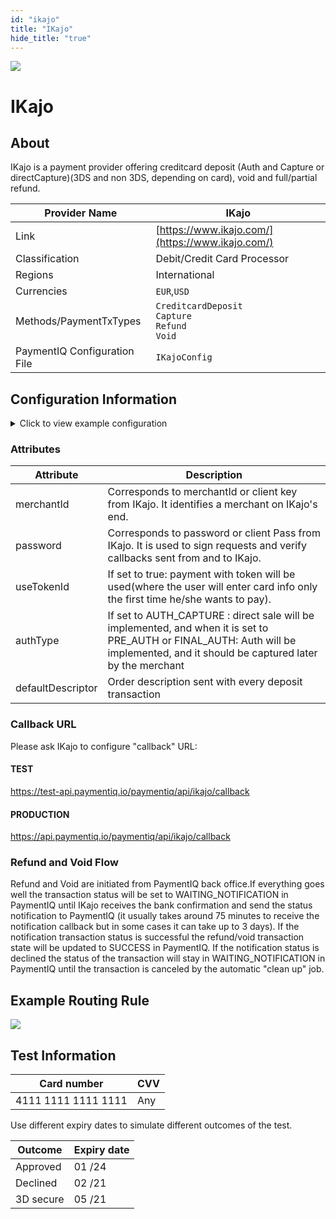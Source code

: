 ```yaml
--- 
id: "ikajo" 
title: "IKajo"
hide_title: "true"
---
```

 
![](/img/providers/logos/ikajo.png)

# IKajo

## About
IKajo is a payment provider offering creditcard deposit (Auth and Capture or directCapture)(3DS and non 3DS, depending on card), void and full/partial refund.

| Provider Name                | IKajo                                                          |
|------------------------------|----------------------------------------------------------------|
| Link                         | [https://www.ikajo.com/](https://www.ikajo.com/)               |
| Classification               | Debit/Credit Card Processor                                    |
| Regions                      | International                                                  |
| Currencies                   | `EUR`,`USD`                                                    |
| Methods/PaymentTxTypes       | `CreditcardDeposit`<br/>`Capture`<br/>`Refund`<br/>`Void`<br/> |
| PaymentIQ Configuration File | `IKajoConfig`                                                  |

## Configuration Information

<details>
<summary>Click to view example configuration</summary>
<br/>

```xml
<com.devcode.paymentiq.integration.ikajo.IKajoConfig>
  <enabled>true</enabled>
  <useViqProxy>true</useViqProxy>
  <testMode>true</testMode>
  <width>800</width>
  <height>850</height>
  <accounts>
    <entry>
      <string>default</string>
      <account>
        <merchantId>???</merchantId>
        <password>???</password>
        <useTokenId>true</useTokenId>
        <supportedCurrencies>USD|EUR</supportedCurrencies>
        <authType>AUTH_CAPTURE</authType>
        <!--Options: AUTH_CAPTURE/FINAL_AUTH/PRE_AUTH-->
        <defaultDescriptor>test</defaultDescriptor>
      </account>
    </entry>
  </accounts>
</com.devcode.paymentiq.integration.ikajo.IKajoConfig>
```
</details>

### Attributes

| Attribute         | Description                                                                                                                                                                         |
|-------------------|-------------------------------------------------------------------------------------------------------------------------------------------------------------------------------------|
| merchantId        | Corresponds to merchantId or client key from IKajo. It identifies a merchant on IKajo's end.                                                                                        |
| password          | Corresponds to password or client Pass from IKajo. It is used to sign requests and verify callbacks sent from and to IKajo.                                                         |
| useTokenId        | If set to true: payment with token will be used(where the user will enter card info only the first time he/she wants to pay).                                                       |
| authType          | If set to  AUTH_CAPTURE : direct sale will be implemented, and when it is set to PRE_AUTH or FINAL_AUTH:  Auth will be implemented, and it should be captured later by the merchant |
| defaultDescriptor | Order description sent with every deposit transaction                                                                                                                               |

### Callback URL
Please ask IKajo to configure "callback" URL:

#### TEST
https://test-api.paymentiq.io/paymentiq/api/ikajo/callback

#### PRODUCTION
https://api.paymentiq.io/paymentiq/api/ikajo/callback


### Refund and Void Flow

Refund and Void are initiated from PaymentIQ back office.If everything goes well the transaction status will be set to WAITING_NOTIFICATION in PaymentIQ until IKajo receives the bank confirmation and send the status notification to PaymentIQ (it usually takes around 75 minutes to receive the notification callback but in some cases it can take up to 3 days). If the notification transaction status is successful the refund/void transaction state will be updated to SUCCESS in PaymentIQ. If the notification status is declined the status of the transaction will stay in WAITING_NOTIFICATION in PaymentIQ until the transaction is canceled by the automatic "clean up" job.

## Example Routing Rule
![](/img/providers/routing/ikajo.png)

## Test Information

| Card number         | CVV |
|---------------------|-----|
| 4111 1111 1111 1111 | Any |


Use different expiry dates to simulate different outcomes of the test.

| Outcome   | Expiry date |
|-----------|-------------|
| Approved  | 01 /24      |
| Declined  | 02 /21      |
| 3D secure | 05 /21      |
